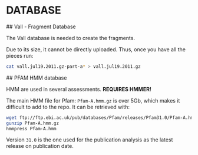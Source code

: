 # DATABASE

## Vall - Fragment Database

The Vall database is needed to create the fragments.  

Due to its size, it cannot be directly uploaded. Thus, once you have all the pieces run:  

```bash
cat vall.jul19.2011.gz-part-a* > vall.jul19.2011.gz
```

## PFAM HMM database

HMM are used in several assessments. **REQUIRES HMMER!**

The main HMM file for Pfam: ``Pfam-A.hmm.gz`` is over 5Gb, which makes it difficult to add
to the repo. It can be retrieved with:

```bash
wget ftp://ftp.ebi.ac.uk/pub/databases/Pfam/releases/Pfam31.0/Pfam-A.hmm.gz
gunzip Pfam-A.hmm.gz
hmmpress Pfam-A.hmm
```

Version ``31.0`` is the one used for the publication analysis as the latest release on
publication date.
